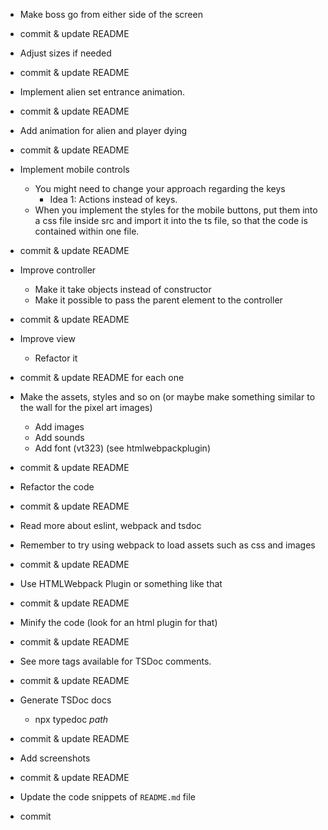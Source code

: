 - Make boss go from either side of the screen
- commit & update README

- Adjust sizes if needed
- commit & update README

- Implement alien set entrance animation.
- commit & update README

- Add animation for alien and player dying
- commit & update README

- Implement mobile controls
  - You might need to change your approach regarding the keys
    - Idea 1: Actions instead of keys.
  - When you implement the styles for the mobile buttons, put them into 
  a css file inside src and import it into the ts file, so that the code is contained within one file.
- commit & update README

- Improve controller
  - Make it take objects instead of constructor
  - Make it possible to pass the parent element to the controller
- commit & update README

- Improve view
  - Refactor it
- commit & update README for each one

- Make the assets, styles and so on (or maybe make something similar to the wall for the pixel art images)
  - Add images
  - Add sounds
  - Add font (vt323) (see htmlwebpackplugin)
- commit & update README

- Refactor the code
- commit & update README

- Read more about eslint, webpack and tsdoc

- Remember to try using webpack to load assets such as css and images
- commit & update README

- Use HTMLWebpack Plugin or something like that
- commit & update README

- Minify the code (look for an html plugin for that)
- commit & update README

- See more tags available for TSDoc comments.
- commit & update README

- Generate TSDoc docs
  - npx typedoc _path_
- commit & update README

- Add screenshots
- commit & update README

- Update the code snippets of `README.md` file
- commit